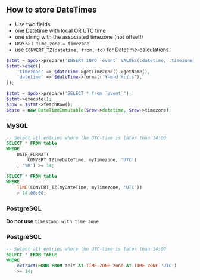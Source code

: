## How to store DateTimes

* Use two fields<!-- .element: class="fragment" -->
* one Datetime with local OR UTC time<!-- .element: class="fragment" -->
* one string with the associated timezone (not offset!)<!-- .element: class="fragment" -->
* use<!-- .element: class="fragment" --> ```SET time_zone = timezone```<!-- .element: class="fragment" -->
* use<!-- .element: class="fragment" --> ```CONVERT_TZ(datetime, from, to)```<!-- .element: class="fragment" --> for Datetime-calculations<!-- .element: class="fragment" -->




```php
$stmt = $pdo->prepare('INSERT INTO `event` VALUES(:datetime, :timezone)');
$stmt->exec([
    'timezone' => $dateTime->getTimezone()->getName(),
    'datetime' => $dateTime->format('Y-m-d H:i:s'),
]);
```


```php
$stmt = $pdo->prepare('SELECT * from `event`');
$stmt->execute();
$row = $stmt->fetchRow();
$date = new DateTimeImmutable($row->datetime, $row->timezone);
```



### MySQL
```sql
-- Select all entries where the UTC-time is later than 14:00
SELECT * FROM table
WHERE
    DATE_FORMAT(
        CONVERT_TZ(myDateTime, myTimezone, 'UTC')
    , '%H') >= 14;

SELECT * FROM table
WHERE
    TIME(CONVERT_TZ(myDateTime, myTimezone, 'UTC'))
    > 14:00:00;
```




### PostgreSQL

**Do not use** ```timestamp with time zone```




### PostgreSQL
```sql
-- Select all entries where the UTC-time is later than 14:00
SELECT * FROM TABLE
WHERE
    extract(HOUR FROM zeit AT TIME ZONE zone AT TIME ZONE 'UTC')
    >= 14;
```
